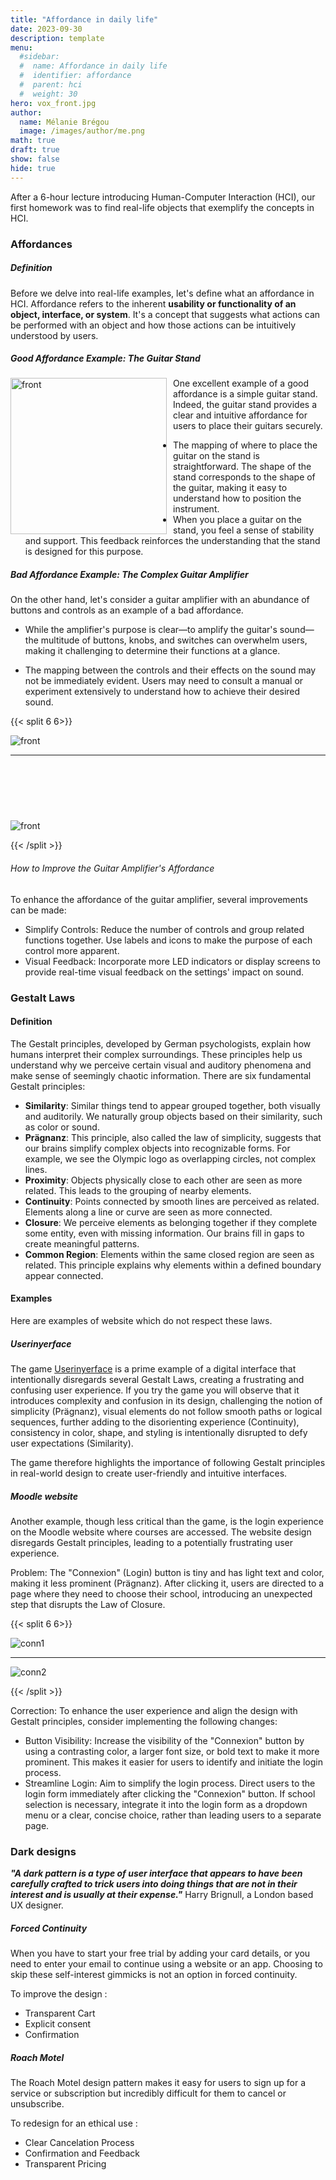 ```yaml
---
title: "Affordance in daily life"
date: 2023-09-30
description: template
menu:
  #sidebar:
  #  name: Affordance in daily life
  #  identifier: affordance
  #  parent: hci
  #  weight: 30
hero: vox_front.jpg
author:
  name: Mélanie Brégou 
  image: /images/author/me.png
math: true
draft: true
show: false 
hide: true
---
```



After a 6-hour lecture introducing Human-Computer Interaction (HCI), our first homework was to find real-life objects that exemplify the concepts in HCI.

### Affordances

##### Definition

Before we delve into real-life examples, let's define what an affordance in HCI. Affordance refers to the inherent **usability or functionality of an object, interface, or system**. It's a concept that suggests what actions can be performed with an object and how those actions can be intuitively understood by users. 

##### Good Affordance Example: The Guitar Stand

<img src="/posts/hci/affordance/stand_guitar.jpg" alt="front" height="250" style="float: left; margin-right: 10px;" >

One excellent example of a good affordance is a simple guitar stand. Indeed, the guitar stand provides a clear and intuitive affordance for users to place their guitars securely. 
- The mapping of where to place the guitar on the stand is straightforward. The shape of the stand corresponds to the shape of the guitar, making it easy to understand how to position the instrument.
- When you place a guitar on the stand, you feel a sense of stability and support. This feedback reinforces the understanding that the stand is designed for this purpose.



##### Bad Affordance Example: The Complex Guitar Amplifier



On the other hand, let's consider a guitar amplifier with an abundance of buttons and controls as an example of a bad affordance. 

- While the amplifier's purpose is clear—to amplify the guitar's sound—the multitude of buttons, knobs, and switches can overwhelm users, making it challenging to determine their functions at a glance.

- The mapping between the controls and their effects on the sound may not be immediately evident. Users may need to consult a manual or experiment extensively to understand how to achieve their desired sound.


{{< split 6 6>}}

<img src="/posts/hci/affordance/vox_front.jpg" alt="front" >


---


<img src="/posts/hci/affordance/vox_buttons.jpg" alt="front" style="margin-top: 90px" >

{{< /split >}}


######  How to Improve the Guitar Amplifier's Affordance
To enhance the affordance of the guitar amplifier, several improvements can be made:
- Simplify Controls: Reduce the number of controls and group related functions together. Use labels and icons to make the purpose of each control more apparent.
- Visual Feedback: Incorporate more LED indicators or display screens to provide real-time visual feedback on the settings' impact on sound.



### Gestalt Laws

#### Definition
The Gestalt principles, developed by German psychologists, explain how humans interpret their complex surroundings. These principles help us understand why we perceive certain visual and auditory phenomena and make sense of seemingly chaotic information. There are six fundamental Gestalt principles:

- **Similarity**: Similar things tend to appear grouped together, both visually and auditorily. We naturally group objects based on their similarity, such as color or sound.
- **Prägnanz**: This principle, also called the law of simplicity, suggests that our brains simplify complex objects into recognizable forms. For example, we see the Olympic logo as overlapping circles, not complex lines.
- **Proximity**: Objects physically close to each other are seen as more related. This leads to the grouping of nearby elements.
- **Continuity**: Points connected by smooth lines are perceived as related. Elements along a line or curve are seen as more connected.
- **Closure**: We perceive elements as belonging together if they complete some entity, even with missing information. Our brains fill in gaps to create meaningful patterns.
- **Common Region**: Elements within the same closed region are seen as related. This principle explains why elements within a defined boundary appear connected.


#### Examples

Here are examples of website which do not respect these laws.

##### Userinyerface
The game [Userinyerface](https://userinyerface.com/game.html) is a prime example of a digital interface that intentionally disregards several Gestalt Laws, creating a frustrating and confusing user experience.
If you try the game you will observe that it introduces complexity and confusion in its design, challenging the notion of simplicity (Prägnanz), visual elements do not follow smooth paths or logical sequences, further adding to the disorienting experience (Continuity), consistency in color, shape, and styling is intentionally disrupted to defy user expectations (Similarity).

The game therefore highlights the importance of following Gestalt principles in real-world design to create user-friendly and intuitive interfaces.

##### Moodle website

Another example, though less critical than the game, is the login experience on the Moodle website where courses are accessed. The website design disregards Gestalt principles, leading to a potentially frustrating user experience.

Problem: The "Connexion" (Login) button is tiny and has light text and color, making it less prominent (Prägnanz). After clicking it, users are directed to a page where they need to choose their school, introducing an unexpected step that disrupts the Law of Closure.

{{< split 6 6>}}

<img src="/posts/hci/affordance/moodle_conn1.png" alt="conn1" >


---


<img src="/posts/hci/affordance/moodle_conn2.png" alt="conn2" >

{{< /split >}}



Correction: To enhance the user experience and align the design with Gestalt principles, consider implementing the following changes:

- Button Visibility: Increase the visibility of the "Connexion" button by using a contrasting color, a larger font size, or bold text to make it more prominent. This makes it easier for users to identify and initiate the login process.
- Streamline Login: Aim to simplify the login process. Direct users to the login form immediately after clicking the "Connexion" button. If school selection is necessary, integrate it into the login form as a dropdown menu or a clear, concise choice, rather than leading users to a separate page.




### Dark designs

***"A dark pattern is a type of user interface that appears to have been carefully crafted to trick users into doing things that are not in their interest and is usually at their expense."*** Harry Brignull, a London based UX designer.

##### Forced Continuity

When you have to start your free trial by adding your card details, or you need to enter your email to continue using a website or an app. Choosing to skip these self-interest gimmicks is not an option in forced continuity.

To improve the design :
- Transparent Cart
- Explicit consent
- Confirmation

##### Roach Motel

The Roach Motel design pattern makes it easy for users to sign up for a service or subscription but incredibly difficult for them to cancel or unsubscribe. 


To redesign for an ethical use : 
- Clear Cancelation Process
- Confirmation and Feedback
- Transparent Pricing






